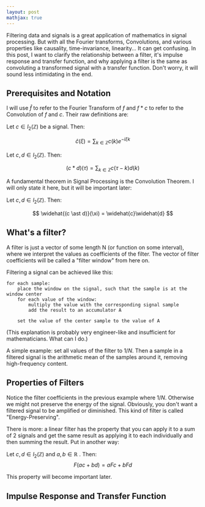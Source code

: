 ```yaml
---
layout: post
mathjax: true
---
```


Filtering data and signals is a great application of mathematics in signal processing. But with all the Fourier transforms, Convolutions, and various properties like causality, time-invariance, linearity... It can get confusing. In this post, I want to clarify the relationship between a filter, it's impulse response and transfer function, and why applying a filter is the same as convoluting a transformed signal with a transfer function. Don't worry, it will sound less intimidating in the end.

## Prerequisites and Notation

I will use $\widehat{f}$ to refer to the Fourier Transform of $f$ and $f \ast c$ to refer to the Convolution of $f$ and $c$. Their raw definitions are:

Let $c \in l_2(\mathbb{Z})$ be a signal. Then:

$$
\widehat{c}(\xi) = \sum_{k \in \mathbb{Z}}c(k)e^{-i\xi k}
$$

Let $c, d \in l_2(\mathbb{Z})$. Then:

$$
(c \ast d)(\tau) = \sum_{k \in \mathbb{Z}}c(\tau - k)d(k)
$$

A fundamental theorem in Signal Processing is the Convolution Theorem. I will only state it here, but it will be important later:

Let $c, d \in l_2(\mathbb{Z})$. Then:

$$
\widehat{(c \ast d)}(\xi) = \widehat{c}\widehat{d}
$$

## What's a filter?

A filter is just a vector of some length N (or function on some interval), where we interpret the values as coefficients of the filter. The vector of filter coefficients will be called a "filter window" from here on.

Filtering a signal can be achieved like this:

```
for each sample:
    place the window on the signal, such that the sample is at the window center
    for each value of the window:
        multiply the value with the corresponding signal sample
        add the result to an accumulator A
    
    set the value of the center sample to the value of A
```

(This explanation is probably very engineer-like and insufficient for mathematicians. What can I do.)

A simple example: set all values of the filter to $1/N$. Then a sample in a filtered signal is the arithmetic mean of the samples around it, removing high-frequency content.

## Properties of Filters

Notice the filter coefficients in the previous example where $1/N$. Otherwise we might not preserve the energy of the signal. Obviously, you don't want a filtered signal to be amplified or diminished. This kind of filter is called "Energy-Preserving".

There is more: a linear filter has the property that you can apply it to a sum of 2 signals and get the same result as applying it to each individually and then summing the result. Put in another way:

Let $c, d \in l_2(\mathbb{Z})$ and $a, b \in \mathbb{R}$ . Then:
$$
F(ac+bd) = aFc + bFd
$$

This property will become important later.

## Impulse Response and Transfer Function

